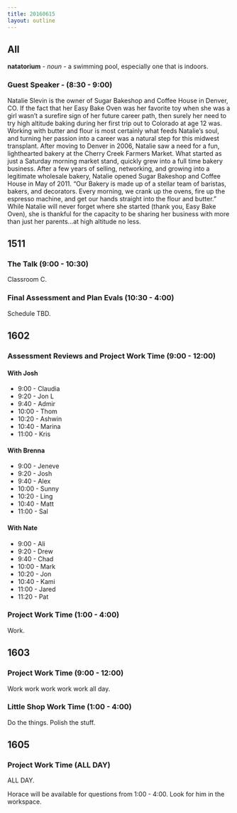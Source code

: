 ```yaml
---
title: 20160615
layout: outline
---
```


## All

**natatorium** - _noun_ - a swimming pool, especially one that is indoors.

### Guest Speaker - (8:30 - 9:00)

Natalie Slevin is the owner of Sugar Bakeshop and Coffee House in Denver, CO.  If the fact that her Easy Bake Oven was her favorite toy when she was a girl wasn’t a surefire sign of her future career path, then surely her need to try high altitude baking during her first trip out to Colorado at age 12 was.  Working with butter and flour is most certainly what feeds Natalie’s soul, and turning her passion into a career was a natural step for this midwest transplant.
After moving to Denver  in 2006, Natalie saw a need for a fun, lighthearted bakery at the Cherry Creek Farmers Market.  What started as just a Saturday morning market stand, quickly grew into a full time bakery business.  After a few years of selling, networking, and growing into a legitimate wholesale bakery, Natalie opened Sugar Bakeshop and Coffee House in May of 2011.  “Our Bakery is made up of a stellar team of baristas, bakers, and decorators.  Every morning, we crank up the ovens, fire up the espresso machine, and get our hands straight into the flour and butter.”  While Natalie will never forget where she started (thank you, Easy Bake Oven), she is thankful for the capacity to be sharing her business with more than just her parents…at high altitude no less.

## 1511

### The Talk (9:00 - 10:30)

Classroom C.

### Final Assessment and Plan Evals (10:30 - 4:00)

Schedule TBD.


## 1602

### Assessment Reviews and Project Work Time (9:00 - 12:00)

#### With Josh
  - 9:00 - Claudia
  - 9:20 - Jon L
  - 9:40 - Admir
  - 10:00 - Thom
  - 10:20 - Ashwin
  - 10:40 - Marina
  - 11:00 - Kris

#### With Brenna
  - 9:00 - Jeneve
  - 9:20 - Josh
  - 9:40 - Alex
  - 10:00 - Sunny
  - 10:20 - Ling
  - 10:40 - Matt
  - 11:00 - Sal

#### With Nate
  - 9:00 - Ali
  - 9:20 - Drew
  - 9:40 - Chad
  - 10:00 - Mark
  - 10:20 - Jon
  - 10:40 - Kami
  - 11:00 - Jared
  - 11:20 - Pat

### Project Work Time (1:00 - 4:00)

Work.

## 1603

### Project Work Time (9:00 - 12:00)

Work work work work work all day.

### Little Shop Work Time (1:00 - 4:00)

Do the things. Polish the stuff.

## 1605

### Project Work Time (ALL DAY)

ALL DAY.

Horace will be available for questions from 1:00 - 4:00.
Look for him in the workspace.
